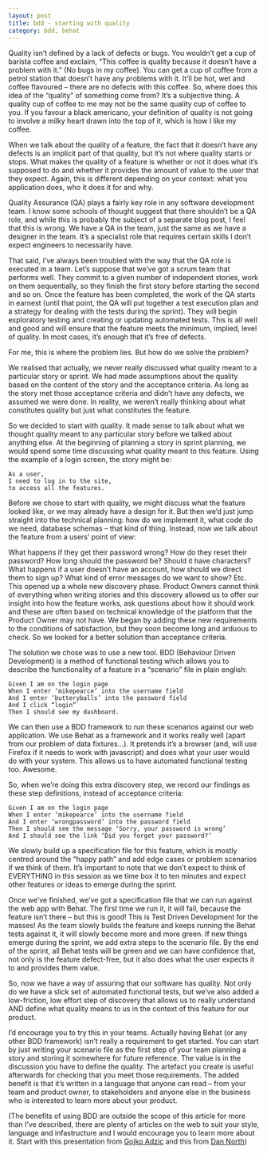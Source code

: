 ```yaml
---
layout: post
title: bdd - starting with quality
category: bdd, behat
---
```


Quality isn’t defined by a lack of defects or bugs. You wouldn’t get a cup of barista coffee and exclaim, “This coffee is quality because it doesn’t have a problem with it.” (No bugs in my coffee). You can get a cup of coffee from a petrol station that doesn’t have any problems with it. It’ll be hot, wet and coffee flavoured – there are no defects with this coffee. So, where does this idea of the “quality” of something come from? It’s a subjective thing. A quality cup of coffee to me may not be the same quality cup of coffee to you. If you favour a black americano, your definition of quality is not going to involve a milky heart drawn into the top of it, which is how I like my coffee.

When we talk about the quality of a feature, the fact that it doesn’t have any defects is an implicit part of that quality, but it’s not where quality starts or stops. What makes the quality of a feature is whether or not it does what it’s supposed to do and whether it provides the amount of value to the user that they expect. Again, this is different depending on your context: what you application does, who it does it for and why.

Quality Assurance (QA) plays a fairly key role in any software development team. I know some schools of thought suggest that there shouldn’t be a QA role, and while this is probably the subject of a separate blog post, I feel that this is wrong. We have a QA in the team, just the same as we have a designer in the team. It’s a specialist role that requires certain skills I don’t expect engineers to necessarily have.

That said, I’ve always been troubled with the way that the QA role is executed in a team. Let’s suppose that we’ve got a scrum team that performs well. They commit to a given number of independent stories, work on them sequentially, so they finish the first story before starting the second and so on. Once the feature has been completed, the work of the QA starts in earnest (until that point, the QA will put together a test execution plan and a strategy for dealing with the tests during the sprint). They will begin exploratory testing and creating or updating automated tests. This is all well and good and will ensure that the feature meets the minimum, implied, level of quality. In most cases, it’s enough that it’s free of defects.

For me, this is where the problem lies. But how do we solve the problem?

We realised that actually, we never really discussed what quality meant to a particular story or sprint. We had made assumptions about the quality based on the content of the story and the acceptance criteria. As long as the story met those acceptance criteria and didn’t have any defects, we assumed we were done. In reality, we weren’t really thinking about what constitutes quality but just what constitutes the feature.

So we decided to start with quality. It made sense to talk about what we thought quality meant to any particular story before we talked about anything else. At the beginning of planning a story in sprint planning, we would spend some time discussing what quality meant to this feature. Using the example of a login screen, the story might be:
```gerkin
As a user,
I need to log in to the site,
to access all the features.
```
Before we chose to start with quality, we might discuss what the feature looked like, or we may already have a design for it. But then we’d just jump straight into the technical planning: how do we implement it, what code do we need, database schemas – that kind of thing. Instead, now we talk about the feature from a users’ point of view:

What happens if they get their password wrong?
How do they reset their password?
How long should the password be? Should it have characters?
What happens if a user doesn’t have an account, how should we direct them to sign up?
What kind of error messages do we want to show?
Etc.
This opened up a whole new discovery phase. Product Owners cannot think of everything when writing stories and this discovery allowed us to offer our insight into how the feature works, ask questions about how it should work and these are often based on technical knowledge of the platform that the Product Owner may not have. We began by adding these new requirements to the conditions of satisfaction, but they soon become long and arduous to check. So we looked for a better solution than acceptance criteria.

The solution we chose was to use a new tool. BDD (Behaviour Driven Development) is a method of functional testing which allows you to describe the functionality of a feature in a “scenario” file in plain english:

```gerkin
Given I am on the login page 
When I enter ‘mikepearce’ into the username field 
And I enter ‘butteryballs’ into the password field 
And I click “login” 
Then I should see my dashboard. 
```

We can then use a BDD framework to run these scenarios against our web application. We use Behat as a framework and it works really well (apart from our problem of data fixtures…). It pretends it’s a browser (and, will use Firefox if it needs to work with javascript) and does what your user would do with your system. This allows us to have automated functional testing too. Awesome.

So, when we’re doing this extra discovery step, we record our findings as these step definitions, instead of acceptance criteria:

```gerkin
Given I am on the login page
When I enter ‘mikepearce’ into the username field
And I enter ‘wrongpassword’ into the password field
Then I should see the message ‘Sorry, your password is wrong’
And I should see the link ‘Did you forget your password?’
```

We slowly build up a specification file for this feature, which is mostly centred around the “happy path” and add edge cases or problem scenarios if we think of them. It’s important to note that we don’t expect to think of EVERYTHING in this session as we time box it to ten minutes and expect other features or ideas to emerge during the sprint.

Once we’ve finished, we’ve got a specification file that we can run against the web app with Behat. The first time we run it, it will fail, because the feature isn’t there – but this is good! This is Test Driven Development for the masses! As the team slowly builds the feature and keeps running the Behat tests against it, it will slowly become more and more green. If new things emerge during the sprint, we add extra steps to the scenario file. By the end of the sprint, all Behat tests will be green and we can have confidence that, not only is the feature defect-free, but it also does what the user expects it to and provides them value.

So, now we have a way of assuring that our software has quality. Not only do we have a slick set of automated functional tests, but we’ve also added a low-friction, low effort step of discovery that allows us to really understand AND define what quality means to us in the context of this feature for our product.

I’d encourage you to try this in your teams. Actually having Behat (or any other BDD framework) isn’t really a requirement to get started. You can start by just writing your scenario file as the first step of your team planning a story and storing it somewhere for future reference. The value is in the discussion you have to define the quality. The artefact you create is useful afterwards for checking that you meet those requirements. The added benefit is that it’s written in a language that anyone can read – from your team and product owner, to stakeholders and anyone else in the business who is interested to learn more about your product.

(The benefits of using BDD are outside the scope of this article for more than I’ve described, there are plenty of articles on the web to suit your style, language and infastructure and I would encourage you to learn more about it. Start with this presentation from [Gojko Adzic](https://www.youtube.com/watch?v=677R07arGtw&feature=youtu.be) and this from [Dan North](http://dannorth.net/introducing-bdd/))

